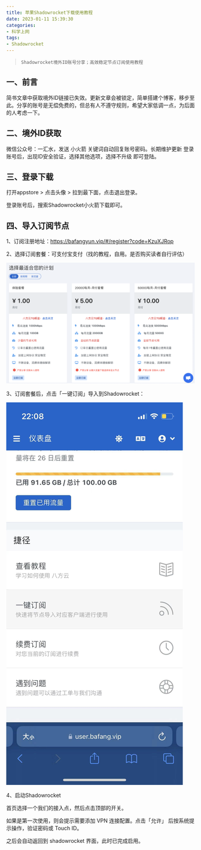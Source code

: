 ```yaml
---
title: 苹果Shadowrocket下载使用教程
date: 2023-01-11 15:39:30
categories:
- 科学上网
tags:
- Shadowrocket
---
```



> `Shadowrocket境外ID账号分享；高效稳定节点订阅使用教程`

## **一、前言**

简书文章中获取境外ID链接已失效。更新文章会被锁定，简单搭建个博客，移步至此。分享的账号是无偿免费的，但总有人不遵守规则，希望大家低调一点，为后面的人考虑一下。

## **二、境外ID获取**
微信公众号：一汇水，发送 小火箭 关键词自动回复账号密码。长期维护更新
登录账号后，出现ID安全验证，选择其他选项，选择不升级 即可登陆。

## **三、登录下载**
打开appstore > 点击头像 > 拉到最下面，点击退出登录。

登录账号后，搜索Shadowrocket小火箭下载即可。

## **四、导入订阅节点**
1、订阅注册地址：https://bafangyun.vip/#/register?code=KzuXJRop

2、选择订阅套餐：可支付宝支付（找的教程，自用。是否购买读者自行评估）

![](/assets/images/jd.png)

3、订阅套餐后，点击「一键订阅」导入到Shadowrocket：

![](/assets/images/dr.jpeg)

4、启动Shadowrocket

首页选择一个我们的接入点，然后点击顶部的开关。

如果是第一次使用，则会提示需要添加 VPN 连接配置。点击「允许」 后按系统提示操作，验证密码或 Touch ID。

之后会自动返回到 shadowrocket 界面，此时已完成启用。









